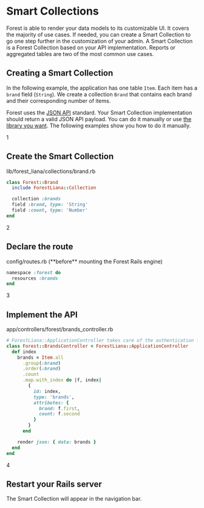 # Smart Collections

Forest is able to render your data models to its customizable UI. It covers the
majority of use cases. If needed, you can create a Smart Collection to go one step
further in the customization of your admin. A Smart Collection is a Forest Collection
based on your API implementation. Reports or aggregated tables are two of the
most common use cases.

## Creating a Smart Collection

In the following example, the application has one table `Item`. Each item has a
`brand` field (`String`). We create a collection `Brand` that contains each
brand and their corresponding number of items.

Forest uses the <a href="http://jsonapi.org" target="_blank">JSON API</a>
standard. Your Smart Collection implementation should return a valid JSON API
payload. You can do it manually or use <a
href="http://jsonapi.org/implementations" target="_blank">the library you
want</a>. The following examples show you how to do it manually.

<div class="l-step l-pt l-mb">
  <span class="l-step__number l-step__number--active u-f-l u-hm-r">1</span>
  <div class="u-o-h">
    <h2 class="l-step__title">Create the Smart Collection</h2>
    <p class="l-step__description">lib/forest_liana/collections/brand.rb</p>
  </div>
</div>


```ruby
class Forest::Brand
  include ForestLiana::Collection

  collection :brands
  field :brand, type: 'String'
  field :count, type: 'Number'
end
```

<div class="l-step l-pt l-mb">
  <span class="l-step__number l-step__number--active u-f-l u-hm-r">2</span>
  <div class="u-o-h">
    <h2 class="l-step__title">Declare the route</h2>
    <p class="l-step__description">config/routes.rb (**before** mounting the Forest Rails engine)</p>
  </div>
</div>

```ruby
namespace :forest do
  resources :brands
end
```

<div class="l-step l-pt l-mb">
  <span class="l-step__number l-step__number--active u-f-l u-hm-r">3</span>
  <div class="u-o-h">
    <h2 class="l-step__title">Implement the API</h2>
    <p class="l-step__description">app/controllers/forest/brands_controller.rb</p>
  </div>
</div>

```ruby
# ForestLiana::ApplicationController takes care of the authentication for you.
class Forest::BrandsController < ForestLiana::ApplicationController
  def index
    brands = Item.all
      .group(:brand)
      .order(:brand)
      .count
      .map.with_index do |f, index|
        {
          id: index,
          type: 'brands',
          attributes: {
            brand: f.first,
            count: f.second
          }
        }
      end

    render json: { data: brands }
  end
end
```

<div class="l-step l-mb l-pt">
  <span class="l-step__number l-step__number--active u-f-l u-hm-r">4</span>
  <div class="u-o-h">
    <h2 class="l-step__title">Restart your Rails server</h2>
    <p class="l-step__description">The Smart Collection will appear in the navigation bar.</p>
  </div>
</div>
